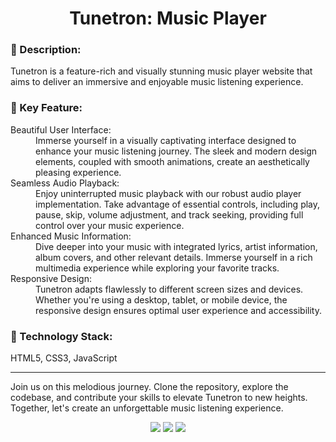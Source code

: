 <h1 align="center">Tunetron: Music Player</h1>
<p style="font-style:italic;">
<h3>📌 Description:</h3>

<p>Tunetron is a feature-rich and visually stunning music player website that aims to deliver an immersive and enjoyable music listening experience.</p>

<h3>📌 Key Feature:</h3>
<dl>
<dt>Beautiful User Interface:</dt><dd> Immerse yourself in a visually captivating interface designed to enhance your music listening journey. The sleek and modern design elements, coupled with smooth animations, create an aesthetically pleasing experience.</dd>

<dt>Seamless Audio Playback:</dt><dd> Enjoy uninterrupted music playback with our robust audio player implementation. Take advantage of essential controls, including play, pause, skip, volume adjustment, and track seeking, providing full control over your music experience.</dd>

<dt>Enhanced Music Information:</dt><dd> Dive deeper into your music with integrated lyrics, artist information, album covers, and other relevant details. Immerse yourself in a rich multimedia experience while exploring your favorite tracks.</dd>

<dt>Responsive Design:</dt><dd> Tunetron adapts flawlessly to different screen sizes and devices. Whether you're using a desktop, tablet, or mobile device, the responsive design ensures optimal user experience and accessibility.</dd>

</dl>
<h3>📌 Technology Stack:</h3>

<p>
HTML5, CSS3, JavaScript
</p>
<hr>
<p>Join us on this melodious journey. Clone the repository, explore the codebase, and contribute your skills to elevate Tunetron to new heights. Together, let's create an unforgettable music listening experience.
</p>
<div align = "center">
<img src="https://forthebadge.com/images/badges/validated-html5.svg">
<img src="https://forthebadge.com/images/badges/uses-css.svg">
<img src="https://forthebadge.com/images/badges/made-with-javascript.svg">
</div>